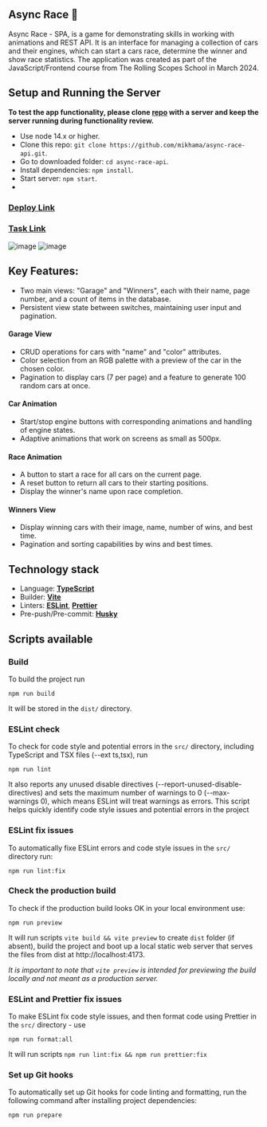 ## Async Race 🚗

Async Race - SPA, is a game for demonstrating skills in working with animations and REST API. It is an interface for managing a collection of cars and their engines, which can start a cars race, determine the winner and show race statistics. The application was created as part of the JavaScript/Frontend course from The Rolling Scopes School in March 2024.
## Setup and Running the Server

**To test the app functionality, please clone [repo](https://github.com/mikhama/async-race-api) with a server and keep the server running during functionality review.**

- Use node 14.x or higher.
- Clone this repo: ```git clone https://github.com/mikhama/async-race-api.git```.
- Go to downloaded folder: ```cd async-race-api```.
- Install dependencies: ```npm install```.
- Start server: ```npm start```.
- 
### [Deploy Link](https://rolling-scopes-school.github.io/tetiana-ket-JSFE2023Q4/async-race/index.html#garage)
### [Task Link](https://github.com/rolling-scopes-school/tasks/blob/master/stage2/tasks/async-race/README.md)

![image](https://github.com/rolling-scopes-school/tetiana-ket-JSFE2023Q4/assets/99186560/379cd7b7-5e11-4847-bd97-fa07af338f1f)
![image](https://github.com/rolling-scopes-school/tetiana-ket-JSFE2023Q4/assets/99186560/340242a0-b8ab-4d35-9f73-dd9822d64416)

## Key Features:

- Two main views: "Garage" and "Winners", each with their name, page number, and a count of items in the database.
- Persistent view state between switches, maintaining user input and pagination.
 #### **Garage View**
- CRUD operations for cars with "name" and "color" attributes.
- Color selection from an RGB palette with a preview of the car in the chosen color.
- Pagination to display cars (7 per page) and a feature to generate 100 random cars at once.
 #### **Car Animation**
- Start/stop engine buttons with corresponding animations and handling of engine states.
- Adaptive animations that work on screens as small as 500px.
 #### **Race Animation**
- A button to start a race for all cars on the current page.
- A reset button to return all cars to their starting positions.
- Display the winner's name upon race completion.
####  **Winners View**
- Display winning cars with their image, name, number of wins, and best time.
- Pagination and sorting capabilities by wins and best times.

## Technology stack

- Language: [**TypeScript**](https://www.typescriptlang.org/)
- Builder: [**Vite**](https://vitejs.dev/)
- Linters: [**ESLint**](https://eslint.org/), [**Prettier**](https://prettier.io/)
- Pre-push/Pre-commit: [**Husky**](https://typicode.github.io/husky/)

## Scripts available

### Build

To build the project run
```
npm run build
```
It will be stored in the `dist/` directory.

### ESLint check

To check for code style and potential errors in the `src/` directory, including TypeScript and TSX files (--ext ts,tsx), run

```
npm run lint
```

It also reports any unused disable directives (--report-unused-disable-directives) and sets the maximum number of warnings to 0 (--max-warnings 0), which means ESLint will treat warnings as errors. This script helps quickly identify code style issues and potential errors in the project

### ESLint fix issues

To automatically fixe ESLint errors and code style issues in the `src/` directory run:

```
npm run lint:fix
```

### Check the production build

To check if the production build looks OK in your local environment use:

```
npm run preview
```

It will run scripts `vite build && vite preview` to create `dist` folder (if absent), build the project and boot up a local static web server that serves the files from dist at http://localhost:4173.

_It is important to note that `vite preview` is intended for previewing the build locally and not meant as a production server._

### ESLint and Prettier fix issues

To make ESLint fix code style issues, and then format code using Prettier in the `src/` directory - use

```
npm run format:all
```

It will run scripts `npm run lint:fix && npm run prettier:fix`

### Set up Git hooks

To automatically set up Git hooks for code linting and formatting, run the following command after installing project dependencies:

```
npm run prepare
```
